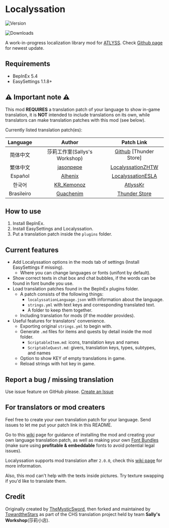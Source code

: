 # Localyssation

![Version](https://thunderstore-badges.foreverjlong.workers.dev/Sallys_Workshop/Localyssation/version)

![Downloads](https://thunderstore-badges.foreverjlong.workers.dev/Sallys_Workshop/Localyssation/downloads)



A work-in-progress localization library mod for [ATLYSS](https://store.steampowered.com/app/2768430/ATLYSS/). Check [Github page](https://github.com/sallys-workshop/Localyssation/) for newest update.

## Requirements

- BepInEx 5.4
- EasySettings 1.1.8+

## :warning: Important note :warning:

This mod **REQUIRES** a translation patch of your language to show in-game translation, it is **NOT** intended to include translations on its own, while translators can make translation patches with this mod (see below).

Currently listed translation patch(es):

| Language |                            Author                            |                          Patch Link                          |
| :------: | :----------------------------------------------------------: | :----------------------------------------------------------: |
| 简体中文 |                莎莉工作室(Sallys's Workshop)                 | [Github](https://github.com/sallys-workshop/zh-CN-patch-for-Localyssation) [Thunder Store] |
| 繁体中文 |  [jasonpepe](https://thunderstore.io/c/atlyss/p/jasonpepe/)  | [LocalyssationZHTW](https://thunderstore.io/c/atlyss/p/jasonpepe/LocalyssationZHTW) |
| Español  |    [Alhenix](https://thunderstore.io/c/atlyss/p/Alhenix/)    | [LocalyssationESLA](https://thunderstore.io/c/atlyss/p/Alhenix/localyssationESLA/) |
|  한국어  | [KR_Kemonoz](https://thunderstore.io/c/atlyss/p/KR_Kemonoz/) | [AtlyssKr](https://thunderstore.io/c/atlyss/p/KR_Kemonoz/AtlyssKr/) |
|Brasileiro|[Guachenim](https://thunderstore.io/c/atlyss/p/Guachenim/)|[Thunder Store](https://thunderstore.io/c/atlyss/p/Guachenim/Ordem_e_Atlyss_a_Braziliant_PTBR_Translation/)|

## How to use

1. Install BepInEx.
2. Install EasySettings and Localyssation.
3. Put a translation patch inside the `plugins` folder. 

## Current features

* Add Localyssation options in the mods tab of settings (Install EasySettings if missing).
  * Where you can change languages or fonts (unifont by default).
* Show correct texts in chat box and chat bubbles, if the words can be found in font bundle you use.
* Load translation patches found in the BepInEx plugins folder.
  * A patch consists of the following things:
    * `localyssationLanguage.json` with information about the language.
    * `strings.yml` with text keys and corresponding translated text.
    * A folder to keep them together.
  * Including translation for mods (if the modder provides).
* Useful features for translators' convenience.
  * Exporting original `strings.yml` to begin with.
  * Generate `.md` files for items and quests by detail inside the mod folder.
    * `ScriptableItem.md`: icons, translation keys and names
    * `ScriptableQuest.md`: givers, translation keys, types, subtypes, and names
  * Option to show KEY of empty translations in game.
  * Reload strings with hot key in game.


## Report a bug / missing translation

Use issue feature on GitHub please. [Create an Issue](https://github.com/sallys-workshop/Localyssation/issues/new/choose)


## For translators or mod creaters

Feel free to create your own translation patch for your language. Send issues to let me put your patch link in this README. 

Go to this [wiki](https://github.com/sallys-workshop/Localyssation/wiki/To-create-a-game-translation) page for guidance of installing the mod and creating your own language translation patch, as well as making your own [Font Bundles](https://github.com/sallys-workshop/Localyssation/wiki/Font-Bundle-aka.-Why-characters-don't-get-displayed-(2.0)) (make sure using **profitable & embeddable** fonts to avoid potential legal issues).

Localyssation supports mod translation after `2.0.0`, check this [wiki page](https://github.com/sallys-workshop/Localyssation/wiki/To-create-a-mod-translation) for more information.

Also, this mod can't help with the texts inside pictures. Try texture swapping if you'd like to translate them.

## Credit

Originally created by [TheMysticSword](https://github.com/TheMysticSword/Localyssation), then forked and maintained by [TowardtheStars](https://github.com/TowardtheStars) as part of the CHS translation project held by team **Sally's Workshop**(莎莉小店).